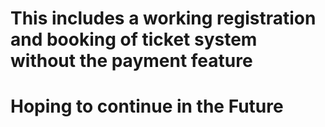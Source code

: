 # This includes a working registration and booking of ticket system without the payment feature

# Hoping to continue in the Future
